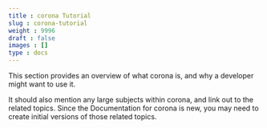 ```yaml
---
title : corona Tutorial
slug : corona-tutorial
weight : 9996
draft : false
images : []
type : docs
---
```


This section provides an overview of what corona is, and why a developer might want to use it.

It should also mention any large subjects within corona, and link out to the related topics.  Since the Documentation for corona is new, you may need to create initial versions of those related topics.

